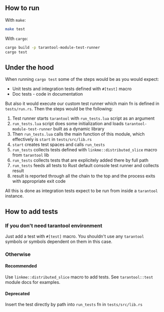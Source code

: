 ## How to run
With `make`:
```bash
make test
```

With `cargo`:
```bash
cargo build -p tarantool-module-test-runner
cargo test
```

## Under the hood
When running `cargo test` some of the steps would be as you would expect:
- Unit tests and integration tests defined with `#[test]` macro
- Doc tests - code in documentation

But also it would execute our custom test runner which main fn is defined in `tests/run.rs`.
Then the steps would be the following:
1. Test runner starts `tarantool` with `run_tests.lua` script as an argument
2. `run_tests.lua` script does some initialization and loads `tarantool-module-test-runner` built as a dynamic library
3. Then `run_tests.lua` calls the main function of this module, which effectively is `start` in `tests/src/lib.rs`
4. `start` creates test spaces and calls `run_tests`
5. `run_tests` collects tests defined with `linkme::distributed_slice` macro from `tarantool` lib
6. `run_tests` collects tests that are explicitely added there by full path
7. `run_tests` feeds all tests to Rust default console test runner and collects result
8. result is reported through all the chain to the top and the process exits with appropriate exit code

All this is done as integration tests expect to be run from inside a `tarantool` instance.

## How to add tests
### If you don't need tarantool environment
Just add a test with `#[test]` macro.
You shouldn't use any `tarantool` symbols or symbols dependent on them in this case.

### Otherwise
#### Recommended
Use `linkme::distributed_slice` macro to add tests. See `tarantool::test` module docs for examples.

#### Deprecated
Insert the test directly by path into `run_tests` fn in `tests/src/lib.rs`

